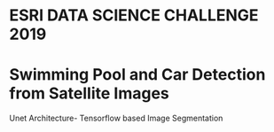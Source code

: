 # ESRI DATA SCIENCE CHALLENGE 2019

# Swimming Pool and Car Detection from Satellite Images

Unet Architecture- Tensorflow based Image Segmentation


